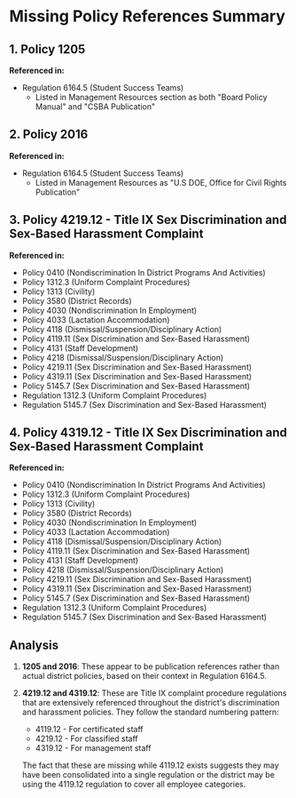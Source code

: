 # Missing Policy References Summary

## 1. Policy 1205
**Referenced in:**
- Regulation 6164.5 (Student Success Teams)
  - Listed in Management Resources section as both "Board Policy Manual" and "CSBA Publication"

## 2. Policy 2016
**Referenced in:**
- Regulation 6164.5 (Student Success Teams)
  - Listed in Management Resources as "U.S DOE, Office for Civil Rights Publication"

## 3. Policy 4219.12 - Title IX Sex Discrimination and Sex-Based Harassment Complaint
**Referenced in:**
- Policy 0410 (Nondiscrimination In District Programs And Activities)
- Policy 1312.3 (Uniform Complaint Procedures)
- Policy 1313 (Civility)
- Policy 3580 (District Records)
- Policy 4030 (Nondiscrimination In Employment)
- Policy 4033 (Lactation Accommodation)
- Policy 4118 (Dismissal/Suspension/Disciplinary Action)
- Policy 4119.11 (Sex Discrimination and Sex-Based Harassment)
- Policy 4131 (Staff Development)
- Policy 4218 (Dismissal/Suspension/Disciplinary Action)
- Policy 4219.11 (Sex Discrimination and Sex-Based Harassment)
- Policy 4319.11 (Sex Discrimination and Sex-Based Harassment)
- Policy 5145.7 (Sex Discrimination and Sex-Based Harassment)
- Regulation 1312.3 (Uniform Complaint Procedures)
- Regulation 5145.7 (Sex Discrimination and Sex-Based Harassment)

## 4. Policy 4319.12 - Title IX Sex Discrimination and Sex-Based Harassment Complaint
**Referenced in:**
- Policy 0410 (Nondiscrimination In District Programs And Activities)
- Policy 1312.3 (Uniform Complaint Procedures)
- Policy 1313 (Civility)
- Policy 3580 (District Records)
- Policy 4030 (Nondiscrimination In Employment)
- Policy 4033 (Lactation Accommodation)
- Policy 4118 (Dismissal/Suspension/Disciplinary Action)
- Policy 4119.11 (Sex Discrimination and Sex-Based Harassment)
- Policy 4131 (Staff Development)
- Policy 4218 (Dismissal/Suspension/Disciplinary Action)
- Policy 4219.11 (Sex Discrimination and Sex-Based Harassment)
- Policy 4319.11 (Sex Discrimination and Sex-Based Harassment)
- Policy 5145.7 (Sex Discrimination and Sex-Based Harassment)
- Regulation 1312.3 (Uniform Complaint Procedures)
- Regulation 5145.7 (Sex Discrimination and Sex-Based Harassment)

## Analysis

1. **1205 and 2016**: These appear to be publication references rather than actual district policies, based on their context in Regulation 6164.5.

2. **4219.12 and 4319.12**: These are Title IX complaint procedure regulations that are extensively referenced throughout the district's discrimination and harassment policies. They follow the standard numbering pattern:
   - 4119.12 - For certificated staff
   - 4219.12 - For classified staff
   - 4319.12 - For management staff
   
   The fact that these are missing while 4119.12 exists suggests they may have been consolidated into a single regulation or the district may be using the 4119.12 regulation to cover all employee categories.